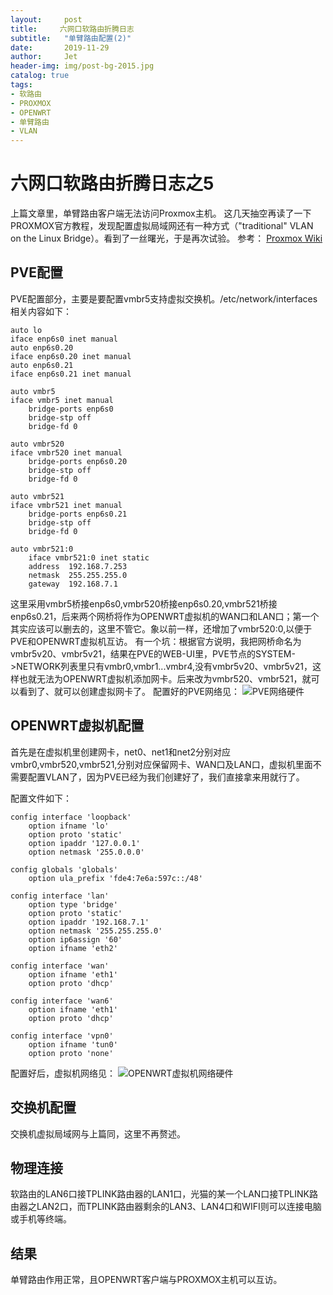 ```yaml
---
layout:     post
title:     六网口软路由折腾日志
subtitle:   "单臂路由配置(2)"
date:       2019-11-29
author:     Jet
header-img: img/post-bg-2015.jpg
catalog: true
tags: 
- 软路由
- PROXMOX
- OPENWRT
- 单臂路由
- VLAN
---
```

# 六网口软路由折腾日志之5

上篇文章里，单臂路由客户端无法访问Proxmox主机。
这几天抽空再读了一下PROXMOX官方教程，发现配置虚拟局域网还有一种方式（"traditional" VLAN on the Linux Bridge）。看到了一丝曙光，于是再次试验。
参考：
[Proxmox Wiki](https://pve.proxmox.com/wiki/Network_Configuration#_vlan_802_1q)

## PVE配置
PVE配置部分，主要是要配置vmbr5支持虚拟交换机。/etc/network/interfaces相关内容如下：
```
auto lo
iface enp6s0 inet manual
auto enp6s0.20
iface enp6s0.20 inet manual
auto enp6s0.21
iface enp6s0.21 inet manual

auto vmbr5
iface vmbr5 inet manual
	bridge-ports enp6s0
	bridge-stp off
	bridge-fd 0

auto vmbr520
iface vmbr520 inet manual
	bridge-ports enp6s0.20
	bridge-stp off
	bridge-fd 0

auto vmbr521
iface vmbr521 inet manual
	bridge-ports enp6s0.21
	bridge-stp off
	bridge-fd 0

auto vmbr521:0
    iface vmbr521:0 inet static
    address  192.168.7.253
    netmask  255.255.255.0
    gateway  192.168.7.1
```
这里采用vmbr5桥接enp6s0,vmbr520桥接enp6s0.20,vmbr521桥接enp6s0.21，后来两个网桥将作为OPENWRT虚拟机的WAN口和LAN口；第一个其实应该可以删去的，这里不管它。象以前一样，还增加了vmbr520:0,以便于PVE和OPENWRT虚拟机互访。
有一个坑：根据官方说明，我把网桥命名为vmbr5v20、vmbr5v21，结果在PVE的WEB-UI里，PVE节点的SYSTEM->NETWORK列表里只有vmbr0,vmbr1...vmbr4,没有vmbr5v20、vmbr5v21，这样也就无法为OPENWRT虚拟机添加网卡。后来改为vmbr520、vmbr521，就可以看到了、就可以创建虚拟网卡了。
配置好的PVE网络见：
![PVE网络硬件](https://github.com/LockeJet/lockejet.github.io/blob/master/Stuff/Post_SoftRouter/Sec5/netw-pve.png)

## OPENWRT虚拟机配置
首先是在虚拟机里创建网卡，net0、net1和net2分别对应vmbr0,vmbr520,vmbr521,分别对应保留网卡、WAN口及LAN口，虚拟机里面不需要配置VLAN了，因为PVE已经为我们创建好了，我们直接拿来用就行了。

配置文件如下：
```
config interface 'loopback'
	option ifname 'lo'
	option proto 'static'
	option ipaddr '127.0.0.1'
	option netmask '255.0.0.0'

config globals 'globals'
	option ula_prefix 'fde4:7e6a:597c::/48'

config interface 'lan'
	option type 'bridge'
	option proto 'static'
	option ipaddr '192.168.7.1'
	option netmask '255.255.255.0'
	option ip6assign '60'
	option ifname 'eth2'

config interface 'wan'
	option ifname 'eth1'
	option proto 'dhcp'

config interface 'wan6'
	option ifname 'eth1'
	option proto 'dhcp'

config interface 'vpn0'
	option ifname 'tun0'
	option proto 'none'
```
配置好后，虚拟机网络见：
![OPENWRT虚拟机网络硬件](https://github.com/LockeJet/lockejet.github.io/blob/master/Stuff/Post_SoftRouter/Sec5/netw-ow-vm.png)

## 交换机配置
交换机虚拟局域网与上篇同，这里不再赘述。


## 物理连接
软路由的LAN6口接TPLINK路由器的LAN1口，光猫的某一个LAN口接TPLINK路由器之LAN2口，而TPLINK路由器剩余的LAN3、LAN4口和WIFI则可以连接电脑或手机等终端。

## 结果
单臂路由作用正常，且OPENWRT客户端与PROXMOX主机可以互访。




